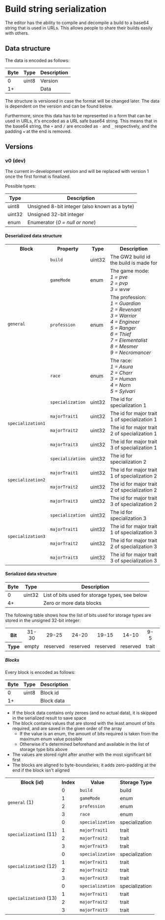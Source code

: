 # Build string serialization
The editor has the ability to compile and decompile a build to a base64 string that is used in URLs.
This allows people to share their builds easily with others.

## Data structure
The data is encoded as follows:

 Byte | Type  | Description
------|-------|-------------
 0    | uint8 | Version
 1+   |       | Data

The structure is versioned in case the format will be changed later.
The data is dependent on the version and can be found below.

Furthermore, since this data has to be represented in a form that can be used in URLs, it's encoded as a URL safe base64 string.
This means that in the base64 string, the `+` and `/` are encoded as `-` and `_` respectively, and the padding `=` at the end is removed.


## Versions
### v0 (dev)
The current in-development version and will be replaced with version 1 once the first format is finalized.

Possible types:

 Type   | Description
--------|-------------
 uint8  | Unsigned 8-bit integer (also known as a byte)
 uint32 | Unsigned 32-bit integer
 enum   | Enumerator (*0 = null or none*)

#### Deserialized data structure
<table>
    <tr>
        <th>Block</th>
        <th>Property</th>
        <th>Type</th>
        <th>Description</th>
    </tr>
    <tr>
        <td rowspan="4"><code>general</code></td>
        <td><code>build</code></td>
        <td>uint32</td>
        <td>The GW2 build id the build is made for</td>
    </tr>
    <tr>
        <td><code>gameMode</code></td>
        <td>enum</td>
        <td>
            The game mode:<br>
            <em>1 = pve</em><br>
            <em>2 = pvp</em><br>
            <em>3 = wvw</em>
        </td>
    </tr>
    <tr>
        <td><code>profession</code></td>
        <td>enum</td>
        <td>
            The profession:<br>
            <em>1 = Guardian</em><br>
            <em>2 = Revenant</em><br>
            <em>3 = Warrior</em><br>
            <em>4 = Engineer</em><br>
            <em>5 = Ranger</em><br>
            <em>6 = Thief</em><br>
            <em>7 = Elementalist</em><br>
            <em>8 = Mesmer</em><br>
            <em>9 = Necromancer</em>
        </td>
    </tr>
    <tr>
        <td><code>race</code></td>
        <td>enum</td>
        <td>
            The race:<br>
            <em>1 = Asura</em><br>
            <em>2 = Charr</em><br>
            <em>3 = Human</em><br>
            <em>4 = Norn</em><br>
            <em>5 = Sylvari</em>
        </td>
    </tr>
    <tr>
        <td rowspan="4"><code>specialization1</code></td>
        <td><code>specialization</code></td>
        <td>uint32</td>
        <td>The id for specialization 1</td>
    </tr>
    <tr>
        <td><code>majorTrait1</code></td>
        <td>uint32</td>
        <td>The id for major trait 1 of specialization 1</td>
    </tr>
    <tr>
        <td><code>majorTrait2</code></td>
        <td>uint32</td>
        <td>The id for major trait 2 of specialization 1</td>
    </tr>
    <tr>
        <td><code>majorTrait3</code></td>
        <td>uint32</td>
        <td>The id for major trait 3 of specialization 1</td>
    </tr>
    <tr>
        <td rowspan="4"><code>specialization2</code></td>
        <td><code>specialization</code></td>
        <td>uint32</td>
        <td>The id for specialization 2</td>
    </tr>
    <tr>
        <td><code>majorTrait1</code></td>
        <td>uint32</td>
        <td>The id for major trait 1 of specialization 2</td>
    </tr>
    <tr>
        <td><code>majorTrait2</code></td>
        <td>uint32</td>
        <td>The id for major trait 2 of specialization 2</td>
    </tr>
    <tr>
        <td><code>majorTrait3</code></td>
        <td>uint32</td>
        <td>The id for major trait 3 of specialization 2</td>
    </tr>
    <tr>
        <td rowspan="4"><code>specialization3</code></td>
        <td><code>specialization</code></td>
        <td>uint32</td>
        <td>The id for specialization 3</td>
    </tr>
    <tr>
        <td><code>majorTrait1</code></td>
        <td>uint32</td>
        <td>The id for major trait 1 of specialization 3</td>
    </tr>
    <tr>
        <td><code>majorTrait2</code></td>
        <td>uint32</td>
        <td>The id for major trait 2 of specialization 3</td>
    </tr>
    <tr>
        <td><code>majorTrait3</code></td>
        <td>uint32</td>
        <td>The id for major trait 3 of specialization 3</td>
    </tr>
</table>

#### Serialized data structure
 Byte | Type   | Description
------|--------|-------------
 0    | uint32 | List of bits used for storage types, see below  
 4+   |        | Zero or more data blocks

The following table shows how the list of bits used for storage types are stored in the unsigned 32-bit integer: 
<table>
    <tr>
        <th>Bit</th>
        <td align="center">31-30</th>
        <td align="center">29-25</td>
        <td align="center">24-20</td>
        <td align="center">19-15</td>
        <td align="center">14-10</td>
        <td align="center">9-5</td>
        <td align="center">4-0</td>
    </tr>
    <tr>
        <th>Type</th>
        <td>empty</td>
        <td>reserved</td>
        <td>reserved</td>
        <td>reserved</td>
        <td>reserved</td>
        <td>trait</td>
        <td>specialization</td>
    </tr>
</table>

##### Blocks
Every block is encoded as follows:

 Byte | Type  | Description
------|-------|-------------
 0    | uint8 | Block id
 1+   |       | Block data

- If the block data contains only zeroes (and no actual data), it is skipped in the serialized result to save space
- The block contains values that are stored with the least amount of bits required, and are saved in the given order of the array
  - If the value is an enum, the amount of bits required is taken from the maximum enum value possible
  - Otherwise it's determined beforehand and available in the list of storage type bits above
- The values are stored right after another with the most significant bit first
- The blocks are aligned to byte-boundaries; it adds zero-padding at the end if the block isn't aligned

<table>
    <tr>
        <th>Block (id)</th>
        <th>Index</th>
        <th>Value</th>
        <th>Storage Type</th>
    </tr>
    <tr>
        <td rowspan="4"><code>general</code> (1)</td>
        <td>0</td>
        <td><code>build</code></td>
        <td>build</td>
    </tr>
    <tr>
        <td>1</td>
        <td><code>gameMode</code></td>
        <td>enum</td>
    </tr>
    <tr>
        <td>2</td>
        <td><code>profession</code></td>
        <td>enum</td>
    </tr>
    <tr>
        <td>3</td>
        <td><code>race</code></td>
        <td>enum</td>
    </tr>
    <tr>
        <td rowspan="4"><code>specialization1</code> (11)</td>
        <td>0</td>
        <td><code>specialization</code></td>
        <td>specialization</td>
    </tr>
    <tr>
        <td>1</td>
        <td><code>majorTrait1</code></td>
        <td>trait</td>
    </tr>
    <tr>
        <td>2</td>
        <td><code>majorTrait2</code></td>
        <td>trait</td>
    </tr>
    <tr>
        <td>3</td>
        <td><code>majorTrait3</code></td>
        <td>trait</td>
    </tr>
    <tr>
        <td rowspan="4"><code>specialization2</code> (12)</td>
        <td>0</td>
        <td><code>specialization</code></td>
        <td>specialization</td>
    </tr>
    <tr>
        <td>1</td>
        <td><code>majorTrait1</code></td>
        <td>trait</td>
    </tr>
    <tr>
        <td>2</td>
        <td><code>majorTrait2</code></td>
        <td>trait</td>
    </tr>
    <tr>
        <td>3</td>
        <td><code>majorTrait3</code></td>
        <td>trait</td>
    </tr>
    <tr>
        <td rowspan="4"><code>specialization3</code> (13)</td>
        <td>0</td>
        <td><code>specialization</code></td>
        <td>specialization</td>
    </tr>
    <tr>
        <td>1</td>
        <td><code>majorTrait1</code></td>
        <td>trait</td>
    </tr>
    <tr>
        <td>2</td>
        <td><code>majorTrait2</code></td>
        <td>trait</td>
    </tr>
    <tr>
        <td>3</td>
        <td><code>majorTrait3</code></td>
        <td>trait</td>
    </tr>
</table>

